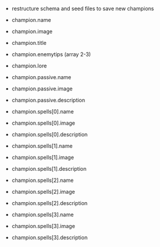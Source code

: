 - restructure schema and seed files to save new champions

- champion.name
- champion.image
- champion.title
- champion.enemytips (array 2-3)
- champion.lore

- champion.passive.name
- champion.passive.image
- champion.passive.description

- champion.spells[0].name
- champion.spells[0].image
- champion.spells[0].description

- champion.spells[1].name
- champion.spells[1].image
- champion.spells[1].description

- champion.spells[2].name
- champion.spells[2].image
- champion.spells[2].description

- champion.spells[3].name
- champion.spells[3].image
- champion.spells[3].description
